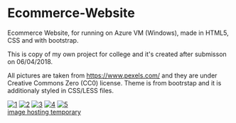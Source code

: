 # Ecommerce-Website
Ecommerce Website, for running on Azure VM (Windows), made in HTML5, CSS and with bootstrap.

This is copy of my own project for college and it's created after submisson on 06/04/2018.

All pictures are taken from https://www.pexels.com/ and they are under Creative Commons Zero (CC0) license.
Theme is from bootrstap and it is additionaly styled in CSS/LESS files.

<a href="https://ibb.co/d4yP7H"><img src="https://preview.ibb.co/fjHvEx/1.png" alt="1" border="0"></a>
<a href="https://ibb.co/hacHSH"><img src="https://preview.ibb.co/dNiD1c/2.png" alt="2" border="0"></a>
<a href="https://ibb.co/jer0gc"><img src="https://preview.ibb.co/d74aEx/3.png" alt="3" border="0"></a>
<a href="https://ibb.co/fC4aEx"><img src="https://preview.ibb.co/hke8Zx/4.png" alt="4" border="0"></a>
<a href="https://ibb.co/dvirnH"><img src="https://preview.ibb.co/gWmoZx/5.png" alt="5" border="0"></a><br /><a target='_blank' href='https://imgbb.com/'>image hosting temporary</a><br />
